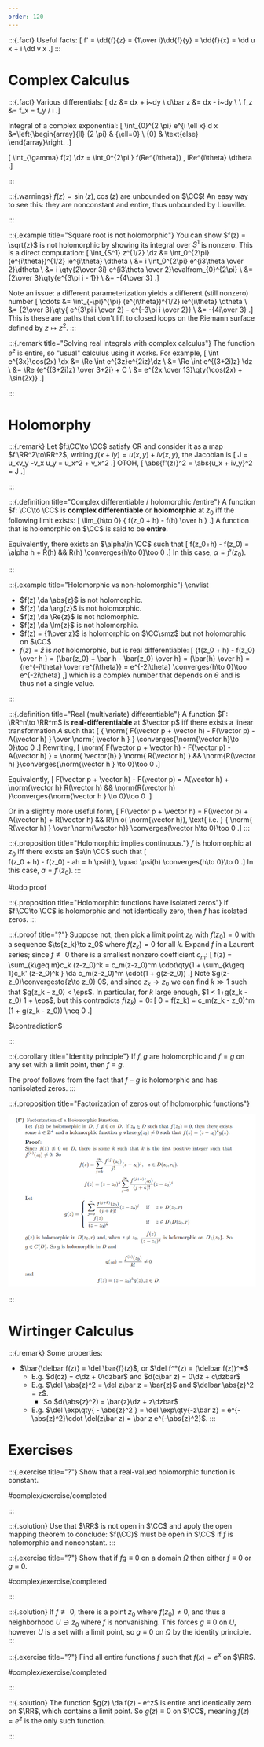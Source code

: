 ```yaml
---
order: 120
---
```



:::{.fact}
Useful facts:
\[
f' = \dd{f}{z} = {1\over i}\dd{f}{y} = \dd{f}{x} = \dd u x + i \dd v x
.\]
:::

# Complex Calculus

:::{.fact}
Various differentials:
\[
dz &= dx + i~dy \\
d\bar z &= dx - i~dy \\ \\
f_z &= f_x = f_y / i
.\]

Integral of a complex exponential:
\[
\int_{0}^{2 \pi} e^{i \ell x} d x
&=\left\{\begin{array}{ll}
{2 \pi} & {\ell=0} \\ 
{0} & \text{else}
\end{array}\right.
.\]

\[
\int_{\gamma} f(z) \dz = \int_0^{2\pi } f(Re^{i\theta}) \, iRe^{i\theta} \dtheta
.\]


:::

:::{.warnings}
$f(z) = \sin(z), \cos(z)$ are unbounded on $\CC$!
An easy way to see this: they are nonconstant and entire, thus unbounded by Liouville.

:::

:::{.example title="Square root is not holomorphic"}
You can show $f(z) = \sqrt{z}$ is not holomorphic by showing its integral over $S^1$ is nonzero.
This is a direct computation:
\[
\int_{S^1} z^{1/2} \dz 
&= \int_0^{2\pi} (e^{i\theta})^{1/2} ie^{i\theta} \dtheta \\
&= i \int_0^{2\pi} e^{i3\theta \over 2}\dtheta \\
&= i \qty{2\over 3i} e^{i3\theta \over 2}\evalfrom_{0}^{2\pi} \\
&= {2\over 3}\qty{e^{3\pi i - 1}} \\
&= -{4\over 3}
.\]

Note an issue: a different parameterization yields a different (still nonzero) number
\[
\cdots 
&= \int_{-\pi}^{\pi} (e^{i\theta})^{1/2} ie^{i\theta} \dtheta \\
&= {2\over 3}\qty{ e^{3\pi i \over 2} - e^{-3\pi i \over 2}} \\
&= -{4i\over 3}
.\]
This is these are paths that don't lift to closed loops on the Riemann surface defined by $z\mapsto z^2$.
:::

:::{.remark title="Solving real integrals with complex calculus"}
The function $e^z$ is entire, so "usual" calculus using it works.
For example, 
\[
\int e^{3x}\cos(2x) \dx 
&= \Re \int e^{3z}e^{2iz}\dz \\
&= \Re \int e^{(3+2i)z} \dz \\
&= \Re {e^{(3+2i)z} \over 3+2i} + C \\
&= e^{2x \over 13}\qty{\cos(2x) + i\sin(2x)}
.\]

:::

# Holomorphy


:::{.remark}
Let $f:\CC\to \CC$ satisfy CR and consider it as a map $f:\RR^2\to\RR^2$, writing $f(x+iy) = u(x, y) + iv(x, y)$, the Jacobian is 
\[
J = u_xv_y -v_x u_y = u_x^2 + v_x^2
.\]
OTOH,
\[
\abs{f'(z)}^2 = \abs{u_x + iv_y}^2 = J
.\]

:::

:::{.definition title="Complex differentiable / holomorphic /entire"}
A function $f: \CC\to \CC$ is **complex differentiable** or **holomorphic** at $z_0$ iff the following limit exists:
\[
\lim_{h\to 0} { f(z_0 + h) - f(h) \over h  } 
.\]
A function that is holomorphic on $\CC$ is said to be **entire**.

Equivalently, there exists an $\alpha\in \CC$ such that
\[
f(z_0+h) - f(z_0) = \alpha h + R(h) && R(h) \converges{h\to 0}\too 0 
.\]
In this case, $\alpha = f'(z_0)$.

:::

:::{.example title="Holomorphic vs non-holomorphic"}
\envlist

- $f(z) \da \abs{z}$ is not holomorphic.
- $f(z) \da \arg{z}$ is not holomorphic.
- $f(z) \da \Re{z}$ is not holomorphic.
- $f(z) \da \Im{z}$ is not holomorphic.
- $f(z) = {1\over z}$ is holomorphic on $\CC\smz$ but not holomorphic on $\CC$
- $f(z) = \bar{z}$ is *not* holomorphic, but is real differentiable:
\[
{f(z_0 + h) - f(z_0) \over h } = {\bar{z_0} + \bar h - \bar{z_0} \over h} = {\bar{h} \over h} = {re^{-i\theta} \over re^{i\theta}} = e^{-2i\theta} \converges{h\to 0}\too e^{-2i\theta}
,\]
which is a complex number that depends on $\theta$ and is thus not a single value.

:::

:::{.definition title="Real (multivariate) differentiable"}
A function $F: \RR^n\to \RR^m$ is **real-differentiable** at $\vector p$ iff there exists a linear transformation $A$ such that
\[
{ \norm{ F(\vector p + \vector h) - F(\vector p) - A(\vector h) } \over \norm{ \vector h } } \converges{\norm{\vector h}\to 0}\too 0
.\]
Rewriting,
\[
\norm{ F(\vector p + \vector h) - F(\vector p)  - A(\vector h) } = \norm{ \vector{h} } \norm{ R(\vector h) }
&& \norm{R(\vector h) }\converges{\norm{\vector h } \to 0}\too 0
.\]

Equivalently, 
\[
F(\vector p + \vector h) - F(\vector p) = A(\vector h) + \norm{\vector h} R(\vector h) && \norm{R(\vector h) }\converges{\norm{\vector h } \to 0}\too 0
.\]

Or in a slightly more useful form,
\[
F(\vector p + \vector h) = F(\vector p) + A(\vector h) + R(\vector h) && R\in o( \norm{\vector h}), \text{ i.e. }
{ \norm{ R(\vector h) } \over  \norm{\vector h}} \converges{\vector h\to 0}\too 0
.\]
:::

:::{.proposition title="Holomorphic implies continuous."}
$f$ is holomorphic at $z_0$ iff there exists an $a\in \CC$ such that
\[  
f(z_0 + h) - f(z_0) - ah = h \psi(h), \quad \psi(h) \converges{h\to 0}\to 0
.\]
In this case, $a = f'(z_0)$.
:::

#todo proof

:::{.proposition title="Holomorphic functions have isolated zeros"}
If $f:\CC\to \CC$ is holomorphic and not identically zero, then $f$ has isolated zeros.
:::

:::{.proof title="?"}
Suppose not, then pick a limit point $z_0$ with $f(z_0)=0$ with a sequence $\ts{z_k}\to z_0$ where $f(z_k) = 0$ for all $k$.
Expand $f$ in a Laurent series; since $f\not\equiv 0$ there is a smallest nonzero coefficient $c_m$:
\[
f(z) = \sum_{k\geq m}c_k (z-z_0)^k = c_m(z-z_0)^m \cdot\qty{1 + \sum_{k\geq 1}c_k' (z-z_0)^k } \da c_m(z-z_0)^m \cdot(1 + g(z-z_0))
.\]
Note $g(z-z_0)\convergesto{z\to z_0} 0$, and since $z_k\to z_0$ we can find $k\gg 1$ such that $g(z_k - z_0) < \eps$.
In particular, for $k$ large enough, $1 < 1+g(z_k - z_0) 1 + \eps$, but this contradicts $f(z_k) = 0$:
\[
0 = f(z_k) = c_m(z_k - z_0)^m (1 + g(z_k - z_0)) \neq 0
.\]

$\contradiction$

:::

:::{.corollary title="Identity principle"}
If $f,g$ are holomorphic and $f=g$ on any set with a limit point, then $f\equiv g$.

The proof follows from the fact that $f-g$ is holomorphic and has nonisolated zeros.
:::

:::{.proposition title="Factorization of zeros out of holomorphic functions"}

![](figures/2021-12-14_17-02-18.png)

:::


# Wirtinger Calculus


:::{.remark}
Some properties:

- $\bar{\delbar f(z)} = \del \bar{f}(z)$, or $\del f^*(z) = (\delbar f(z))^*$
  - E.g. $d(cz) = c\dz + 0\dzbar$ and $d(c\bar z) = 0\dz + c\dzbar$
  - E.g. $\del \abs{z}^2 = \del z\bar z = \bar{z}$ and $\delbar \abs{z}^2 = z$.
    - So $d(\abs{z}^2) = \bar{z}\dz + z\dzbar$
  - E.g. $\del \exp\qty{ - \abs{z}^2 } = \del \exp\qty{-z\bar z} = e^{-\abs{z}^2}\cdot \del(z\bar z) = \bar z e^{-\abs{z}^2}$.
:::


# Exercises

:::{.exercise title="?"}
Show that a real-valued holomorphic function is constant.

#complex/exercise/completed

:::

:::{.solution}
Use that $\RR$ is not open in $\CC$ and apply the open mapping theorem to conclude: $f(\CC)$ must be open in $\CC$ if $f$ is holomorphic and nonconstant.
:::

:::{.exercise title="?"}
Show that if $fg \equiv 0$ on a domain $\Omega$ then either $f\equiv 0$ or $g\equiv 0$.

#complex/exercise/completed

:::

:::{.solution}
If $f\not\equiv 0$, there is a point $z_0$ where $f(z_0)\neq 0$, and thus a neighborhood $U\ni z_0$ where $f$ is nonvanishing.
This forces $g\equiv 0$ on $U$, however $U$ is a set with a limit point, so $g\equiv 0$ on $\Omega$ by the identity principle.
:::

:::{.exercise title="?"}
Find all entire functions $f$ such that $f(x) = e^x$ on $\RR$.

#complex/exercise/completed

:::

:::{.solution}
The function $g(z) \da f(z) - e^z$ is entire and identically zero on $\RR$, which contains a limit point.
So $g(z) \equiv 0$ on $\CC$, meaning $f(z) = e^z$ is the only such function.

:::


